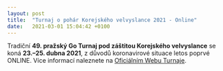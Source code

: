 ```yaml
---
layout: post
title:  "Turnaj o pohár Korejského velvyslance 2021 - Online"
date:   2021-03-01 15:04:42 +0100
---
```



Tradiční **49. pražský Go Turnaj pod záštitou Korejského velvyslance** se koná **23.–25. dubna 2021**,
z důvodů koronavirové situace letos poprvé ONLINE. 
Více informací naleznete na [Oficiálním Webu Turnaje](http://kac.pagoda.cz/index_cz.html).

